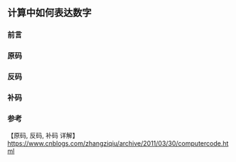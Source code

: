 ## 计算中如何表达数字  

### 前言

### 原码

### 反码

### 补码


### 参考
【原码, 反码, 补码 详解】https://www.cnblogs.com/zhangziqiu/archive/2011/03/30/computercode.html  